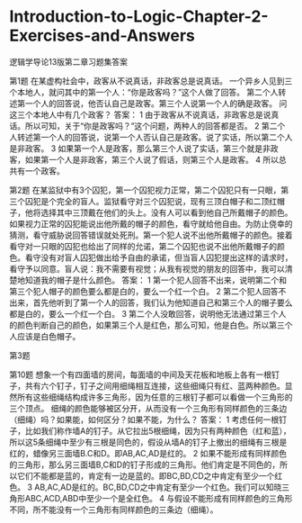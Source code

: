 # Introduction-to-Logic-Chapter-2-Exercises-and-Answers
逻辑学导论13版第二章习题集答案

第1题
在某虚构社会中，政客从不说真话，非政客总是说真话。
一个异乡人见到三个本地人，就问其中的第一个人：“你是政客吗？”这个人做了回答。
第二个人转述第一个人的回答说，他否认自己是政客。第三个人说第一个人的确是政客。
问这三个本地人中有几个政客？
答案：
1 由于政客从不说真话，非政客总是说真话。所以可知，关于“你是政客吗？”这个问题，两种人的回答都是否。
2 第二个人转述第一个人的回答说，说第一个人否认自己是政客。说了实话，所以第二个人是非政客。
3 如果第一个人是政客，那么第三个人说了实话，第三个就是非政客，如果第一个人是非政客，第三个人说了假话，则第三个人是政客。
4 所以总共有一个政客。

第2题
在某监狱中有3个囚犯，第一个囚犯视力正常，第二个囚犯只有一只眼，第三个囚犯是个完全的盲人。监狱看守对三个囚犯说，现有三顶白帽子和二顶红帽子，他将选择其中三顶戴在他们的头上。没有人可以看到他自己所戴帽子的颜色。如果视力正常的囚犯能说出他所戴的帽子的颜色，看守就给他自由。为防止侥幸的猜测，看守威胁说回答错误就处死刑。第一个犯人说不出他所戴帽子的颜色。接着看守对一只眼的囚犯也给出了同样的允诺，第二个囚犯也说不出他所戴帽子的颜色。看守没有对盲人囚犯做出给予自由的承诺，但当盲人囚犯提出这样的请求时，看守予以同意。盲人说：我不需要有视觉；从我有视觉的朋友的回答中，我可以清楚地知道我的帽子是什么颜色。
答案：
1 第一个犯人回答不出来，说明第二个和第三个犯人帽子的颜色要么都是白的，要么一个红一个白。
2 第二个犯人回答不出来，首先他听到了第一个人的回答，我们认为他知道自己和第三个人的帽子要么都是白的，要么一个红一个白。
3 第二个人没敢回答，说明他无法通过第三个人的颜色判断自己的颜色，如果第三个人是红色，那么可知，他是白色。所以第三个人应该是白色帽子。

第3题


第10题
想象一个有四面墙的房间，每面墙的中间及天花板和地板上各有一根钉子，共有六个钉子，钉子之间用细绳相互连接，这些细绳只有红、蓝两种颜色。显然所有这些细绳结构成许多三角形，因为任意的三根钉子都可以看做一个三角形的三个顶点。
细绳的颜色能够被区分开，从而没有一个三角形有同样颜色的三条边（细绳）吗？如果能，如何区分？如果不能，为什么？
答案：
1 考虑任何一根钉子，比如我们称作墙A的钉子。从它拉出5根细绳，因为只有两种颜色（红和蓝），所以这5条细绳中至少有三根是同色的，假设从墙A的钉子上撤出的细绳有三根是红的，蜡像另三面墙B.C和D。即AB,AC,AD是红的。
2  如果不能形成有同样颜色的三角形，那么另三面墙B,C和D的钉子形成的三角形。他们肯定是不同色的，所以它们不能都是蓝的，肯定有一边是蓝的。即BC,BD,CD之中肯定有至少一个红色。
3 AB,AC,AD是红的。BC,BD,CD之中肯定有至少一个红色。我们可以知晓三角形ABC,ACD,ABD中至少一个是全红色。
4 与假设不能形成有同样颜色的三角形不同，所不能没有一个三角形有同样颜色的三条边（细绳）。

